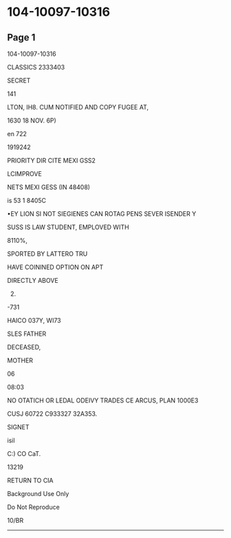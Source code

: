 # 104-10097-10316

## Page 1

104-10097-10316

CLASSICS 2333403

SECRET

141

LTON, IH8. CUM NOTIFIED AND COPY FUGEE AT,

1630 18 NOV. 6P)

en 722

1919242

PRIORITY DIR CITE MEXI GSS2

LCIMPROVE

NETS MEXI GESS (IN 48408)

is 53 1 8405C

•EY LION SI NOT SIEGIENES CAN ROTAG PENS SEVER ISENDER Y

SUSS IS LAW STUDENT, EMPLOVED WITH

8110%,

SPORTED BY LATTERO TRU

HAVE COININED OPTION ON APT

DIRECTLY ABOVE

2.

-731

HAICO 037Y, WI73

SLES FATHER

DECEASED,

MOTHER

06

08:03

NO OTATICH OR LEDAL ODEIVY TRADES CE ARCUS, PLAN 1000E3

CUSJ 60722 C933327 32A353.

SIGNET

isil

C:) CO CaT.

13219

RETURN TO CIA

Background Use Only

Do Not Reproduce

10/BR

---

